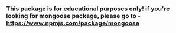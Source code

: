 ### This package is for educational purposes only! if you're looking for mongoose package, please go to - https://www.npmjs.com/package/mongoose